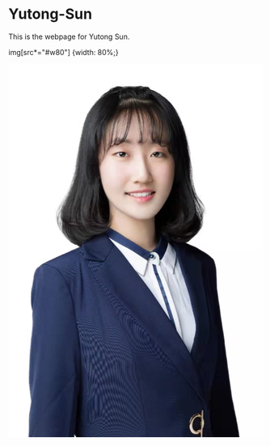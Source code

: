 # Yutong-Sun
This is the webpage for Yutong Sun.

img[src*="#w80"] {width: 80%;}

![Yutong Sun](./image/WechatIMG2.jpeg#w80)

